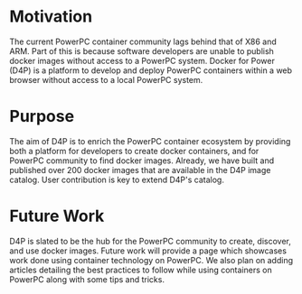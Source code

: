 # Motivation

The current PowerPC container community lags behind that of X86 and ARM.
Part of this is because software developers are unable to publish docker
images without access to a PowerPC system. Docker for Power (D4P) is a
platform to develop and deploy PowerPC containers within a web browser
without access to a local PowerPC system.

# Purpose

The aim of D4P is to enrich the PowerPC container ecosystem by providing
both a platform for developers to create docker containers, and for
PowerPC community to find docker images. Already, we have built and
published over 200 docker images that are available in the D4P image
catalog.  User contribution is key to extend D4P's catalog.

# Future Work

D4P is slated to be the hub for the PowerPC community to create, discover,
and use docker images.  Future work will provide a page which showcases
work done using container technology on PowerPC. We also plan on adding
articles detailing the best practices to follow while using containers
on PowerPC along with some tips and tricks.
